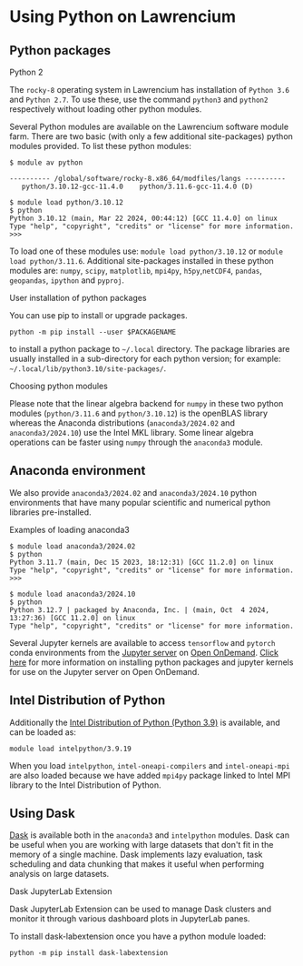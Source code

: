 # Using Python on Lawrencium

## Python packages

Python 2

The `rocky-8` operating system in Lawrencium has installation of `Python 3.6` and `Python 2.7`. To use these, use the command `python3` and `python2` respectively without loading other python modules.

Several Python modules are available on the Lawrencium software module farm. There are two basic (with only a few additional site-packages) python modules provided. To list these python modules:

```
$ module av python

---------- /global/software/rocky-8.x86_64/modfiles/langs ----------
   python/3.10.12-gcc-11.4.0    python/3.11.6-gcc-11.4.0 (D)

$ module load python/3.10.12
$ python
Python 3.10.12 (main, Mar 22 2024, 00:44:12) [GCC 11.4.0] on linux
Type "help", "copyright", "credits" or "license" for more information.
>>> 

```

To load one of these modules use: `module load python/3.10.12` or `module load python/3.11.6`. Additional site-packages installed in these python modules are: `numpy`, `scipy`, `matplotlib`, `mpi4py`, `h5py`,`netCDF4`, `pandas`, `geopandas`, `ipython` and `pyproj`.

User installation of python packages

You can use pip to install or upgrade packages.

```
python -m pip install --user $PACKAGENAME 

```

to install a python package to `~/.local` directory. The package libraries are usually installed in a sub-directory for each python version; for example: `~/.local/lib/python3.10/site-packages/`.

Choosing python modules

Please note that the linear algebra backend for `numpy` in these two python modules (`python/3.11.6` and `python/3.10.12`) is the openBLAS library whereas the Anaconda distributions (`anaconda3/2024.02` and `anaconda3/2024.10`) use the Intel MKL library. Some linear algebra operations can be faster using `numpy` through the `anaconda3` module.

## Anaconda environment

We also provide `anaconda3/2024.02` and `anaconda3/2024.10` python environments that have many popular scientific and numerical python libraries pre-installed.

Examples of loading anaconda3

```
$ module load anaconda3/2024.02
$ python
Python 3.11.7 (main, Dec 15 2023, 18:12:31) [GCC 11.2.0] on linux
Type "help", "copyright", "credits" or "license" for more information.
>>>

```

```
$ module load anaconda3/2024.10
$ python
Python 3.12.7 | packaged by Anaconda, Inc. | (main, Oct  4 2024, 13:27:36) [GCC 11.2.0] on linux
Type "help", "copyright", "credits" or "license" for more information.

```

Several Jupyter kernels are available to access `tensorflow` and `pytorch` conda environments from the [Jupyter server](../../../openondemand/jupyter-server/) on [Open OnDemand](../../../openondemand/overview/). [Click here](../../../openondemand/packages-kernels/) for more information on installing python packages and jupyter kernels for use on the Jupyter server on Open OnDemand.

## Intel Distribution of Python

Additionally the [Intel Distribution of Python (Python 3.9)](https://www.intel.com/content/www/us/en/developer/tools/oneapi/distribution-for-python.html#gs.c1qvsx) is available, and can be loaded as:

```
module load intelpython/3.9.19

```

When you load `intelpython`, `intel-oneapi-compilers` and `intel-oneapi-mpi` are also loaded because we have added `mpi4py` package linked to Intel MPI library to the Intel Distribution of Python.

## Using Dask

[Dask](https://www.dask.org/) is available both in the `anaconda3` and `intelpython` modules. Dask can be useful when you are working with large datasets that don't fit in the memory of a single machine. Dask implements lazy evaluation, task scheduling and data chunking that makes it useful when performing analysis on large datasets.

Dask JupyterLab Extension

Dask JupyterLab Extension can be used to manage Dask clusters and monitor it through various dashboard plots in JupyterLab panes.

To install dask-labextension once you have a python module loaded:

```
python -m pip install dask-labextension

```
